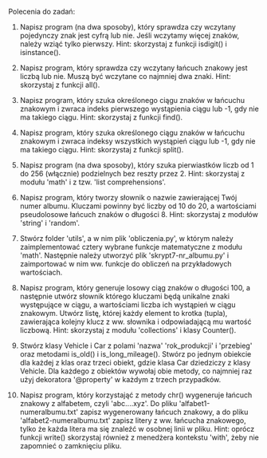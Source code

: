 Polecenia do zadań:  

1. Napisz program (na dwa sposoby), który sprawdza czy wczytany pojedynczy znak jest cyfrą lub nie.
    Jeśli wczytamy więcej znaków, należy wziąć tylko pierwszy.
   Hint: skorzystaj z funkcji isdigit() i isinstance().

2. Napisz program, który sprawdza czy wczytany łańcuch znakowy jest liczbą lub nie. 
   Muszą być wczytane co najmniej dwa znaki.
   Hint: skorzystaj z funkcji all().
   
3. Napisz program, który szuka określonego ciągu znaków w łańcuchu znakowym i zwraca indeks pierwszego wystąpienia ciągu lub -1, gdy nie ma takiego ciągu.
   Hint: skorzystaj z funkcji find().

4. Napisz program, który szuka określonego ciągu znaków w łańcuchu znakowym i zwraca indeksy wszystkich wystąpień ciągu lub -1, gdy nie ma takiego ciągu.
   Hint: skorzystaj z funkcji split().

5. Napisz program (na dwa sposoby), który szuka pierwiastków liczb od 1 do 256 (włącznie) podzielnych bez reszty przez 2.
   Hint: skorzystaj z modułu 'math' i z tzw. 'list comprehensions'.	

6. Napisz program, który tworzy słownik o nazwie zawierającej Twój numer albumu.
   Kluczami powinny być liczby od 10 do 20, a wartościami pseudolosowe łańcuch znaków o długości 8.
   Hint: skorzystaj z modułów 'string' i 'random'.

7. Stwórz folder 'utils', a w nim plik 'obliczenia.py', w którym należy zaimplementować cztery wybrane funkcje matematyczne z modułu 'math'. 
   Następnie należy utworzyć plik 'skrypt7-nr_albumu.py' i zaimportować w nim ww. funkcje do obliczeń na przykładowych wartościach.
   
8. Napisz program, który generuje losowy ciąg znaków o długości 100, a następnie utwórz słownik którego kluczami będą unikalne znaki występujące w ciągu,
   a wartościami liczba ich wystąpień w ciągu znakowym. Utwórz listę, której każdy element to krotka (tupla), zawierająca kolejny klucz z ww. słownika i odpowiadającą mu wartość liczbową.
   Hint: skorzystaj z modułu 'collections' i klasy Counter().
   
9. Stwórz klasy Vehicle i Car z polami 'nazwa' 'rok_produkcji' i 'przebieg' oraz metodami is_old() i is_long_mileage().
   Stwórz po jednym obiekcie dla każdej z klas oraz trzeci obiekt, gdzie klasa Car dziedziczy z klasy Vehicle.
   Dla każdego z obiektów wywołaj obie metody, co najmniej raz użyj dekoratora '@property' w każdym z trzech przypadków.
   
10. Napisz program, który korzystająć z metody chr() wygeneruje łańcuch znakowy z alfabetem, czyli 'abc....xyz'. 
    Do pliku 'alfabet1-numeralbumu.txt' zapisz wygenerowany łańcuch znakowy, a do pliku 'alfabet2-numeralbumu.txt' zapisz litery z ww. łańcucha znakowego, 
    tylko że każda litera ma się znaleźć w osobnej linii w pliku.
    Hint: oprócz funkcji write() skorzystaj również z menedżera kontekstu 'with', żeby nie zapomnieć o zamknięciu pliku.  
    